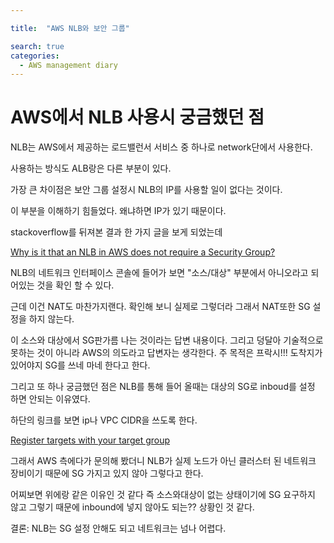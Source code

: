 ```yaml
---

title:  "AWS NLB와 보안 그룹"

search: true
categories: 
  - AWS management diary
---
```



# AWS에서 NLB 사용시 궁금했던 점

NLB는 AWS에서 제공하는 로드밸런서 서비스 중 하나로 network단에서 사용한다.

사용하는 방식도 ALB랑은 다른 부분이 있다. 

가장 큰 차이점은 보안 그룹 설정시 NLB의 IP를 사용할 일이 없다는 것이다.

이 부분을 이해하기 힘들었다. 왜냐하면 IP가 있기 때문이다.

stackoverflow를 뒤져본 결과 한 가지 글을 보게 되었는데 

[Why is it that an NLB in AWS does not require a Security Group?](https://stackoverflow.com/questions/63235672/why-is-it-that-an-nlb-in-aws-does-not-require-a-security-group)

NLB의 네트워크 인터페이스 콘솔에 들어가 보면 "소스/대상" 부분에서 아니오라고 되어있는 것을 확인 할 수 있다. 

근데 이건 NAT도 마찬가지랜다. 확인해 보니 실제로 그렇더라 그래서 NAT또한 SG 설정을 하지 않는다.

이 소스와 대상에서 SG판가름 나는 것이라는 답변 내용이다. 그리고 덩달아 기술적으로 못하는 것이 아니라 AWS의 의도라고 답변자는 생각한다. 주 목적은 프락시!!! 도착지가 있어야지 SG를 쓰네 마네 한다고 한다. 

그리고 또 하나 궁금했던 점은 NLB를 통해 들어 올때는 대상의 SG로 inboud를 설정 하면 안되는 이유였다.

하단의 링크를 보면 ip나 VPC CIDR을 쓰도록 한다. 

[Register targets with your target group](https://docs.aws.amazon.com/elasticloadbalancing/latest/network/target-group-register-targets.html)

그래서 AWS 측에다가 문의해 봤더니 NLB가 실제 노드가 아닌 클러스터 된 네트워크 장비이기 때문에 SG 가지고 있지 않아 그렇다고 한다. 

어찌보면 위에랑 같은 이유인 것 같다 즉 소스와대상이 없는 상태이기에 SG 요구하지 않고 그렇기 때문에 inbound에 넣지 않아도 되는?? 상황인 것 같다.

결론: NLB는 SG 설정 안해도 되고 네트워크는 넘나 어렵다.